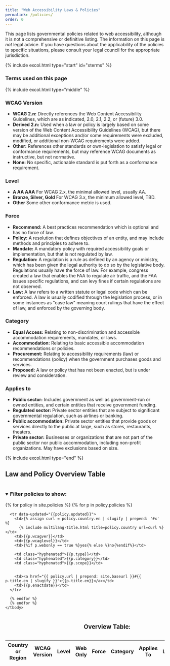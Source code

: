 ```yaml
---
title: "Web Accessibility Laws & Policies"
permalink: /policies/
order: 0
---
```



This page lists governmental policies related to web accessibility, although it is not a comprehensive or definitive listing. The information on this page is _not_ legal advice. If you have questions about the applicability of the policies to specific situations, please consult your legal council for the appropriate jurisdiction.

<!-- 
nav_title: "Countries / Regions"
layout: sidenav
-->

{% include excol.html type="start" id="xterms" %}

<h3>Terms used on this page</h3>

{% include excol.html type="middle" %}

### WCAG Version
- **WCAG 2.n:** Directly references the Web Content Accessibility Guidelines, which are as indicated, 2.0, 2.1, 2.2, or (future) 3.0.
- **Derived 2.n:** Used when a law or policy is largely based on some version of the Web Content Accessibility Guidelines (WCAG), but there may be additional exceptions and/or some requirements were excluded, modified, or additional non-WCAG requirements were added.
- **Other:** References other standards or own-legislation to satisfy legal or conformance requirements, but may reference WCAG documents as instructive, but not normative.
- **None:** No specific, actionable standard is put forth as a conformance requirement.

### Level
- **A AA AAA** For WCAG 2.x, the minimal allowed level, usually AA.
- **Bronze, Silver, Gold** For WCAG 3.x, the minimum allowed level, TBD.
- **Other** Some other conformance metric is used.

### Force
- **Recommend:** A best practices recommendation which is optional and has no force of law.
- **Policy:** A resolution that defines objectives of an entity, and may include methods and principles to adhere to.
- **Mandate:** A mandatory policy with required accessibility goals or implementation, but that is not regulated by law.
- **Regulation:** A regulation is a rule as defined by an agency or ministry, which has been given the legal authority to do so by the legislative body. Regulations usually have the force of law. For example, congress created a law that enables the FAA to regulate air traffic, and the FAA issues specific regulations, and can levy fines if certain regulations are not observed.
- **Law:** A law refers to a written statute or legal code which can be enforced. A law is usually codified through the legislation process, or in some instances as "case law" meaning court rulings that have the effect of law, and enforced by the governing body.

### Category
- **Equal Access:** Relating to non-discrimination and accessible accommodation requirements, mandates, or laws.
- **Accommodation:** Relating to basic accessible accommodation recommendations or policies.
- **Procurement:** Relating to accessibility requirements (law) or recommendations (policy) when the government purchases goods and services.
- **Proposed:** A law or policy that has not been enacted, but is under review and consideration.

### Applies to
- **Public sector:** Includes government as well as government-run or owned entities, and certain entities that receive government funding.
- **Regulated sector:** Private sector entities that are subject to significant governmental regulation, such as airlines or banking.
- **Public accommodation:** Private sector entities that provide goods or services directly to the public at large, such as stores, restaurants, theaters.
- **Private sector:** Businesses or organizations that are not part of the public sector nor public accommodation, including non-profit organizations. May have exclusions based on size.


{% include excol.html type="end" %}


<h2 id="xtable">Law and Policy Overview Table</h2>

<div>
  <details open>
    <summary>
    <h3 style="display:inline-block;">Filter policies to show:</h3>
    </summary>
    <div id="facets"></div>
  </details>
  
  <table class="sortable dense overviewtable">
    <caption>
      <h3>Overview Table:</h3>
      <div id="infos"></div>
    </caption>
    <thead>
    <tr>
      <th>Country or<br>Region</th>
      <th>WCAG<br>Version</th>
      <th>Level</th>
      <th>Web<br>Only</th>
      <th>Force</th>
      <th>Category</th>
      <th>Applies To</th>
      <th>Legislation</th>
      <th>Date</th>
    </tr>
    </thead>
    <tbody id="results">
      {% for policy in site.policies %}
      {% for p in policy.policies %}

      <tr data-updated="{{policy.updated}}">
        <td>{% assign curl = policy.country.en | slugify | prepend: '#x' %}
          {% include multilang-title.html title=policy.country url=curl %}</td>
        <td>{{p.wcagver}}</td>
        <td>{{p.wcaglevel}}</td>
        <td>{%if p.webonly == true %}yes{% else %}no{%endif%}</td>

        <td class="hyphenated">{{p.type}}</td>
        <td class="hyphenated">{{p.category}}</td>
        <td class="hyphenated">{{p.scope}}</td>


        <td><a href="{{ policy.url | prepend: site.baseurl }}#{{ p.title.en | slugify }}">{{p.title.en}}</a></td>
        <td>{{p.enactdate}}</td>
      </tr>

      {% endfor %}
      {% endfor %}
    </tbody>
  </table>
</div>

<script type="text/template" id="results-template">
  <tr>
    <td><a href="<%= obj.countryhref %>"><%= obj.title %></a></td>

    <td><%= obj.wcagver %></td>
    <td><%= obj.wcaglevel %></td>
    <td><%= obj.webonly %></td>
    <td class="hyphenated"><%= obj.type %></td>
    <td class="hyphenated"><%= obj.category %></td>
    <td class="hyphenated"><% if (obj.scope instanceof Array && obj.scope.length > 1) { %>
      <%= obj.scope.join(', ') %>
    <% } else { %>
      <%= obj.scope %>
    <% } %></td>

    <td><a href="<%= obj.policyhref %>"><%= obj.policyname %></a></td>
    <td><%= obj.enactdate %></td>
  </tr>
</script>


<script src="{{ "/policies/js/jquery.js" | relative_url }}"></script>
<script src="{{ "/policies/js/underscore.js" | relative_url }}"></script>
<script src="{{ "/policies/js/uri.js" | relative_url }}"></script>
<script src="{{ "/policies/js/facetedsearch.js" | relative_url }}"></script>
<script src="{{ "/policies/js/sorttable.js" | relative_url }}"></script>
<script>var path = "{{ "/" | relative_url }}";</script>
<script src="{{ "/policies/js/script.js" | relative_url }}"></script>
<style>@import url('{{ "/policies/css/policies.css" | relative_url }}');</style>
